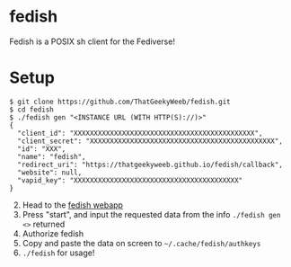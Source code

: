 # fedish
Fedish is a POSIX sh client for the Fediverse!
# Setup

```
$ git clone https://github.com/ThatGeekyWeeb/fedish.git
$ cd fedish
$ ./fedish gen "<INSTANCE URL (WITH HTTP(S)://)>"
{
  "client_id": "XXXXXXXXXXXXXXXXXXXXXXXXXXXXXXXXXXXXXXXXXXXXX",
  "client_secret": "XXXXXXXXXXXXXXXXXXXXXXXXXXXXXXXXXXXXXXXXXXXXXX",
  "id": "XXX",
  "name": "fedish",
  "redirect_uri": "https://thatgeekyweeb.github.io/fedish/callback",
  "website": null,
  "vapid_key": "XXXXXXXXXXXXXXXXXXXXXXXXXXXXXXXXXXXXXXXXX"
}
```
2. Head to the [fedish webapp](https://thatgeekyweeb.github.io/fedish/)  
3. Press "start", and input the requested data from the info `./fedish gen <>` returned
4. Authorize fedish
5. Copy and paste the data on screen to `~/.cache/fedish/authkeys`
6. `./fedish` for usage!
